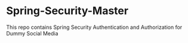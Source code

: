 # Spring-Security-Master
This repo contains Spring Security Authentication and Authorization for Dummy Social Media

